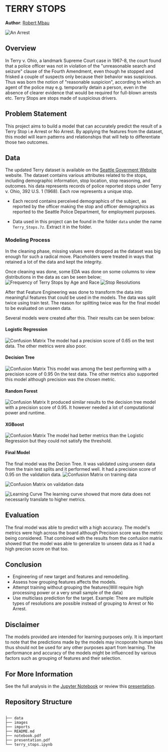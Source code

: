 

# TERRY STOPS

**Author**: [Robert Mbau](https://github.com/robertmbau)

<img src= "images/stop.jpg" alt="An Arrest" > 

## Overview

In Terry v. Ohio, a landmark Supreme Court case in 1967-8, the court found that a police officer was not in violation of the "unreasonable search and seizure" clause of the Fourth Amendment, even though he stopped and frisked a couple of suspects only because their behavior was suspicious. Thus was born the notion of "reasonable suspicion", according to which an agent of the police may e.g. temporarily detain a person, even in the absence of clearer evidence that would be required for full-blown arrests etc. Terry Stops are stops made of suspicious drivers.

## Problem Statement

This project aims to build a model that can accurately predict the result of a Terry Stop i.e Arrest or No Arrest.
By applying the features from the dataset, this model will learn patterns and relationships that will help to differentiate those two outcomes.

## Data

The updated Terry dataset is available on the [Seattle Goverment Website](https://data.seattle.gov/Public-Safety/Terry-Stops/28ny-9ts8) website.
The dataset contains various attributes related to the stops, including demographic information, stop location, stop reasoning, and outcomes.
his data represents records of police reported stops under Terry v. Ohio, 392 U.S. 1 (1968). Each row represents a unique stop.

- Each record contains perceived demographics of the subject, as reported by the officer making the stop and officer demographics as reported to the Seattle Police Department, for employment purposes.

- Data used in this project can be found in the folder `data` under the name `Terry_Stops.7z`. Extract it in the folder.

### Modeling Process
In the cleaning phase, missing values were dropped as the dataset was big enough for such a radical move. Placeholders were treated in ways that retained a lot of the data and kept the integrity. 

Once cleaning was done, some EDA was done on some columns to view distributions in the data as can be seen below:
![Frequency of Terry Stops by Age and Race](images/age_race.png "Frequency of Terry Stops by Age and Race")
![Stop Resolutions](images/resolution.png "Distribution of Stop Resolutions")

After that Feature Engineering was done to transform the data into meaningful features that could be used in the models. The data was split twice using train test. The reason for splitting twice was for the final model to be evaluated on unseen data.

Several models were created after this. Their results can be seen below:

#### Logistic Regression
![Confusion Matrix](images/logreg.png "Confusion Matrix for the Logistic Regression model")
The model had a precision score of 0.65 on the test data. The other metrics were also poor.

#### Decision Tree
![Confusion Matrix](images/dt.png "Confusion Matrix for the Decision Tree model")
This model was among the best performing with a precision score of 0.95 0n the test data. The other metrics also supported this model although precision was the chosen metric.

#### Random Forest
![Confusion Matrix](images/rcf.png "Confusion Matrix for the Random Forest model")
It produced similar results to the decision tree model with a precision score of 0.95. It however needed a lot of computational power and runtime.

#### XGBoost
![Confusion Matrix](images/xgb.png "Confusion Matrix for the XGBoost model")
The model had better metrics than the Logistic Regression but they could not satisfy the threshold.

#### Final Model
The final model was the Decion Tree. It was validated using unseen data from the train test splits and it performed well. It had a precision score of 0.95 on the validation data. 
![Confusion Matrix on training data](images/f_train.png "Confusion Matrix on training data")

![Confusion Matrix on validation data](images/f_validate.png "Confusion Matrix on validation data")

![Learning Curve](images/lc.png "Learning Curve of the model")
The learning curve showed that more data does not necessarily translate to higher metrics.

## Evaluation
The final model was able to predict with a high accuracy. The model's metrics were high across the board although Precision score was the metric being considered. That combined with the results from the confusion matrix showed that the model was able to generalize to unseen data as it had a high precion score on that too.

## Conclusion

* Engineering of new target and features and remodelling.
* Assess how grouping features affects the models.
* Attempt training without grouping the features(Will require high processing power or a very small sample of the data)
* Use multiclass prediction for the target. Example: There are multiple types of resolutions are possible instead of grouping to Arrest or No Arrest.

## Disclaimer
The models provided are intended for learning purposes only. It is important to note that the predictions made by the models may incoporate human bias thus should not be used for any other purposes apart from learning. 
The performance and accuracy of the models might be influenced by various factors such as grouping of features and their selection.

## For More Information

See the full analysis in the [Jupyter Notebook](./terry_stops.ipynb) or review this [presentation](./presentation.pdf).

## Repository Structure

```

├── data
├── images
├── imports
├── README.md
├── notebook.pdf
├── presentation.pdf
└── terry_stops.ipynb
```
